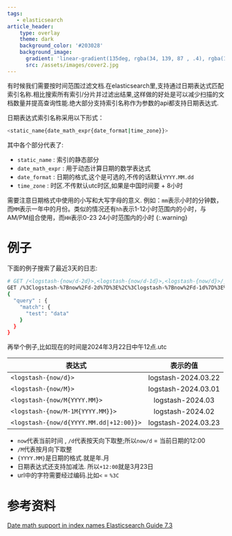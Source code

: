 ```yaml
---
tags: 
   - elasticsearch
article_header:
    type: overlay
    theme: dark
    background_color: '#203028'
    background_image:
      gradient: 'linear-gradient(135deg, rgba(34, 139, 87 , .4), rgba(139, 34, 139, .4))'
      src: /assets/images/cover2.jpg
---
```


有时候我们需要按时间范围过滤文档.在elasticsearch里,支持通过日期表达式匹配索引名称.相比搜索所有索引/分片并过滤出结果,这样做的好处是可以减少扫描的文档数量并提高查询性能.绝大部分支持索引名称作为参数的api都支持日期表达式.

<!--more-->

日期表达式索引名称采用以下形式：

```bash
<static_name{date_math_expr{date_format|time_zone}}>
```

其中各个部分代表了:

- `static_name` : 索引的静态部分
- `date_math_expr` : 用于动态计算日期的数学表达式
- `date_format` : 日期的格式,这个是可选的,不传的话默认`YYYY.MM.dd`
- `time_zone` : 时区.不传默认utc时区,如果是中国时间要 + 8小时

需要注意日期格式中使用的小写和大写字母的意义.
例如：`mm`表示小时的分钟数，而`MM`表示一年中的月份。类似的情况还有`hh`表示1-12小时范围内的小时，与AM/PM组合使用，而`HH`表示0-23 24小时范围内的小时
{:.warning}


# 例子

下面的例子搜索了最近3天的日志:

```bash
# GET /<logstash-{now/d-2d}>,<logstash-{now/d-1d}>,<logstash-{now/d}>/_search
GET /%3Clogstash-%7Bnow%2Fd-2d%7D%3E%2C%3Clogstash-%7Bnow%2Fd-1d%7D%3E%2C%3Clogstash-%7Bnow%2Fd%7D%3E/_search
{
  "query" : {
    "match": {
      "test": "data"
    }
  }
}
```

再举个例子,比如现在的时间是2024年3月22日中午12点.utc

| 表达式                                   |      表示的值       |
| ---------------------------------------- | :-----------------: |
| `<logstash-{now/d}>`                     | logstash-2024.03.22 |
| `<logstash-{now/M}>`                     | logstash-2024.03.01 |
| `<logstash-{now/M{YYYY.MM}>`             |  logstash-2024.03   |
| `<logstash-{now/M-1M{YYYY.MM}}>`         |  logstash-2024.02   |
| `<logstash-{now/d{YYYY.MM.dd\|+12:00}}>` | logstash-2024.03.23 |

- `now`代表当前时间 , `/d`代表按天向下取整;所以`now/d` = 当前日期的12:00
- `/M`代表按月向下取整
- `{YYYY.MM}`是日期的格式.就是年.月
- 日期表达式还支持加减法. 所以`+12:00`就是3月23日
- url中的字符需要经过编码.比如`<`  = `%3C`



# 参考资料

[Date math support in index names  Elasticsearch Guide 7.3](https://www.elastic.co/guide/en/elasticsearch/reference/7.3/date-math-index-names.html#date-math-index-names)
